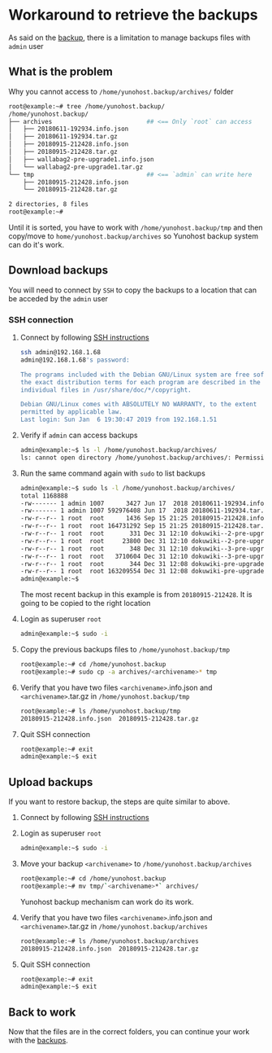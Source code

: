 # Workaround to retrieve the backups

As said on the [backup](/backup), there is a limitation to manage backups files with `admin` user

## What is the problem

Why you cannot access to `/home/yunohost.backup/archives/` folder

```bash
root@example:~# tree /home/yunohost.backup/
/home/yunohost.backup/
├── archives                          ## <== Only `root` can access
│   ├── 20180611-192934.info.json
│   ├── 20180611-192934.tar.gz
│   ├── 20180915-212428.info.json
│   ├── 20180915-212428.tar.gz
│   ├── wallabag2-pre-upgrade1.info.json
│   └── wallabag2-pre-upgrade1.tar.gz
└── tmp                               ## <== `admin` can write here
    ├── 20180915-212428.info.json
    └── 20180915-212428.tar.gz

2 directories, 8 files
root@example:~#
```

Until it is sorted, you have to work with `/home/yunohost.backup/tmp` and then copy/move to `home/yunohost.backup/archives` so Yunohost backup system can do it's work.

## Download backups

You will need to connect by `SSH` to copy the backups to a location that can be acceded by the `admin` user

### SSH connection

1. Connect by following [SSH instructions](/ssh#after-installing-yunohost)

    ```bash
    ssh admin@192.168.1.68
    admin@192.168.1.68's password:

    The programs included with the Debian GNU/Linux system are free software;
    the exact distribution terms for each program are described in the
    individual files in /usr/share/doc/*/copyright.

    Debian GNU/Linux comes with ABSOLUTELY NO WARRANTY, to the extent
    permitted by applicable law.
    Last login: Sun Jan  6 19:30:47 2019 from 192.168.1.51
    ```

2. Verify if `admin` can access backups

    ```bash
    admin@example:~$ ls -l /home/yunohost.backup/archives/
    ls: cannot open directory /home/yunohost.backup/archives/: Permission denied
    ```

3. Run the same command again with `sudo` to list backups

    ```bash
    admin@example:~$ sudo ls -l /home/yunohost.backup/archives/
    total 1168888
    -rw------- 1 admin 1007      3427 Jun 17  2018 20180611-192934.info.json
    -rw------- 1 admin 1007 592976408 Jun 17  2018 20180611-192934.tar.gz
    -rw-r--r-- 1 root  root      1436 Sep 15 21:25 20180915-212428.info.json
    -rw-r--r-- 1 root  root 164731292 Sep 15 21:25 20180915-212428.tar.gz
    -rw-r--r-- 1 root  root       331 Dec 31 12:10 dokuwiki--2-pre-upgrade1.info.json
    -rw-r--r-- 1 root  root     23800 Dec 31 12:10 dokuwiki--2-pre-upgrade1.tar.gz
    -rw-r--r-- 1 root  root       348 Dec 31 12:10 dokuwiki--3-pre-upgrade2.info.json
    -rw-r--r-- 1 root  root   3710604 Dec 31 12:10 dokuwiki--3-pre-upgrade2.tar.gz
    -rw-r--r-- 1 root  root       344 Dec 31 12:08 dokuwiki-pre-upgrade2.info.json
    -rw-r--r-- 1 root  root 163209554 Dec 31 12:08 dokuwiki-pre-upgrade2.tar.gz
    admin@example:~$
    ```

    The most recent backup in this example is from `20180915-212428`. It is going to be copied to the right location

4. Login as superuser `root`

    ```bash
    admin@example:~$ sudo -i
    ```

5. Copy the previous backups files to `/home/yunohost.backup/tmp`

    ```bash
    root@example:~# cd /home/yunohost.backup
    root@example:~# sudo cp -a archives/<archivename>* tmp
    ```

6. Verify that you have two files `<archivename>`.info.json and `<archivename>`.tar.gz in `/home/yunohost.backup/tmp`

    ```bash
    root@example:~# ls /home/yunohost.backup/tmp
    20180915-212428.info.json  20180915-212428.tar.gz
    ```

7. Quit SSH connection

    ```bash
    root@example:~# exit
    admin@example:~$ exit
    ```

## Upload backups

If you want to restore backup, the steps are quite similar to above.

1. Connect by following [SSH instructions](/ssh#after-installing-yunohost)

2. Login as superuser `root`

    ```bash
    admin@example:~$ sudo -i
    ```

3. Move your backup `<archivename>` to `/home/yunohost.backup/archives`

    ```bash
    root@example:~# cd /home/yunohost.backup
    root@example:~# mv tmp/`<archivename>*` archives/
    ```
    Yunohost backup mechanism can work do its work.

4. Verify that you have two files `<archivename>`.info.json and `<archivename>`.tar.gz in `/home/yunohost.backup/archives`

    ```bash
    root@example:~# ls /home/yunohost.backup/archives
    20180915-212428.info.json  20180915-212428.tar.gz
    ```

5. Quit SSH connection

    ```bash
    root@example:~# exit
    admin@example:~$ exit
    ```

## Back to work

Now that the files are in the correct folders, you can continue your work with the [backups](backup).